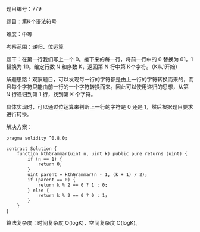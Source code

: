 题目编号：779

题目：第K个语法符号

难度：中等

考察范围：递归、位运算

题干：在第一行我们写上一个 0。接下来的每一行，将前一行中的 0 替换为 01，1 替换为 10。给定行数 N 和序数 K，返回第 N 行中第 K个字符。（K从1开始）

解题思路：观察题目，可以发现每一行的字符都是由上一行的字符转换而来的，而且每个字符只能由前一行的一个字符转换而来。因此可以使用递归的思想，从第 N 行递归到第 1 行，找到第 K 个字符。

具体实现时，可以通过位运算来判断上一行的字符是 0 还是 1，然后根据题目要求进行转换。

解决方案：

```
pragma solidity ^0.8.0;

contract Solution {
    function kthGrammar(uint n, uint k) public pure returns (uint) {
        if (n == 1) {
            return 0;
        }
        uint parent = kthGrammar(n - 1, (k + 1) / 2);
        if (parent == 0) {
            return k % 2 == 0 ? 1 : 0;
        } else {
            return k % 2 == 0 ? 0 : 1;
        }
    }
}
```

算法复杂度：时间复杂度 O(logK)，空间复杂度 O(logK)。